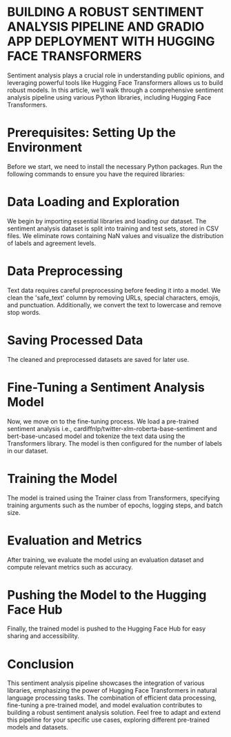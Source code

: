 # BUILDING A ROBUST SENTIMENT ANALYSIS PIPELINE AND GRADIO APP DEPLOYMENT WITH HUGGING FACE TRANSFORMERS
Sentiment analysis plays a crucial role in understanding public opinions, and leveraging powerful tools like Hugging Face Transformers allows us to build robust models. In this article, we'll walk through a comprehensive sentiment analysis pipeline using various Python libraries, including Hugging Face Transformers.

# Prerequisites: Setting Up the Environment
Before we start, we need to install the necessary Python packages. Run the following commands to ensure you have the required libraries:

# Data Loading and Exploration
We begin by importing essential libraries and loading our dataset. The sentiment analysis dataset is split into training and test sets, stored in CSV files. We eliminate rows containing NaN values and visualize the distribution of labels and agreement levels.

# Data Preprocessing
Text data requires careful preprocessing before feeding it into a model. We clean the 'safe_text' column by removing URLs, special characters, emojis, and punctuation. Additionally, we convert the text to lowercase and remove stop words.

# Saving Processed Data
The cleaned and preprocessed datasets are saved for later use.

# Fine-Tuning a Sentiment Analysis Model
Now, we move on to the fine-tuning process. We load a pre-trained sentiment analysis i.e., cardiffnlp/twitter-xlm-roberta-base-sentiment and bert-base-uncased model and tokenize the text data using the Transformers library. The model is then configured for the number of labels in our dataset.

# Training the Model
The model is trained using the Trainer class from Transformers, specifying training arguments such as the number of epochs, logging steps, and batch size.

# Evaluation and Metrics
After training, we evaluate the model using an evaluation dataset and compute relevant metrics such as accuracy.

# Pushing the Model to the Hugging Face Hub
Finally, the trained model is pushed to the Hugging Face Hub for easy sharing and accessibility.

# Conclusion

This sentiment analysis pipeline showcases the integration of various libraries, emphasizing the power of Hugging Face Transformers in natural language processing tasks. The combination of efficient data processing, fine-tuning a pre-trained model, and model evaluation contributes to building a robust sentiment analysis solution. Feel free to adapt and extend this pipeline for your specific use cases, exploring different pre-trained models and datasets.
